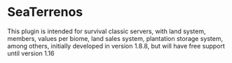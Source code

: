 # SeaTerrenos
This plugin is intended for survival classic servers, with land system, members, values per biome, land sales system, plantation storage system, among others, initially developed in version 1.8.8, but will have free support until version 1.16
